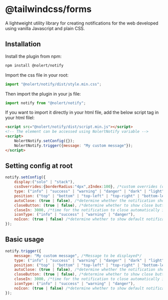 # @tailwindcss/forms

A lightweight utility library for creating notifications for the web developed using vanilla Javascript and plain CSS.

## Installation

Install the plugin from npm:

```sh
npm install @nolert/notify
```

Import the css file in your root:
```js
import "@nolert/notify/dist/style.min.css";
```

Then import the plugin in your js file:

```js
import notify from "@nolert/notify";
```

If you want to import it directly in your html file, add the below script tag in your html filel:

```html
<script src="@nolert/notify/dist/script.min.js"></script>
<!-- The element can be accessed using NolertNotify variable -->
<script>
    NolertNotify.setConfig({});
    NolertNotify.trigger({message: "My custom message"});
</script>
```
## Setting config at root
```js
notify.setConfig({
    display:("solo" | "stack"),
    cssOverrides:{borderRadius:"4px",zIndex:100}, /*custom overrides (only borderRadius & zIndex are supported as of now)*/
    type: ("info" | "success" | "warning" | "danger" | "dark" | "light"), 
    position: ("top" | "bottom" | "top-left" | "top-right" | "bottom-left" | "bottom-right"), 
    autoClose: (true | false), /*determine whether the notification should close automatically or not*/
    closeButton: (true | false), /*determine whether to show close button or not*/
    closeIn: 3000, /*time for the notification to close automatically in milliseconds*/
    iconType: ("info" | "success" | "warning" | "danger"),
    noIcon: (true | false) /*determine whether to show default notification icon or not*/
});
```

## Basic usage

```js
notify.trigger({
    message: "My custom message", /*Message to be displayed*/
    type: ("info" | "success" | "warning" | "danger" | "dark" | "light"), 
    position: ("top" | "bottom" | "top-left" | "top-right" | "bottom-left" | "bottom-right"), 
    autoClose: (true | false), /*determine whether the notification should close automatically or not*/
    closeButton: (true | false), /*determine whether to show close button or not*/
    closeIn: 3000, /*time for the notification to close automatically in milliseconds*/
    iconType: ("info" | "success" | "warning" | "danger"),
    noIcon: (true | false) /*determine whether to show default notification icon or not*/
});
```
